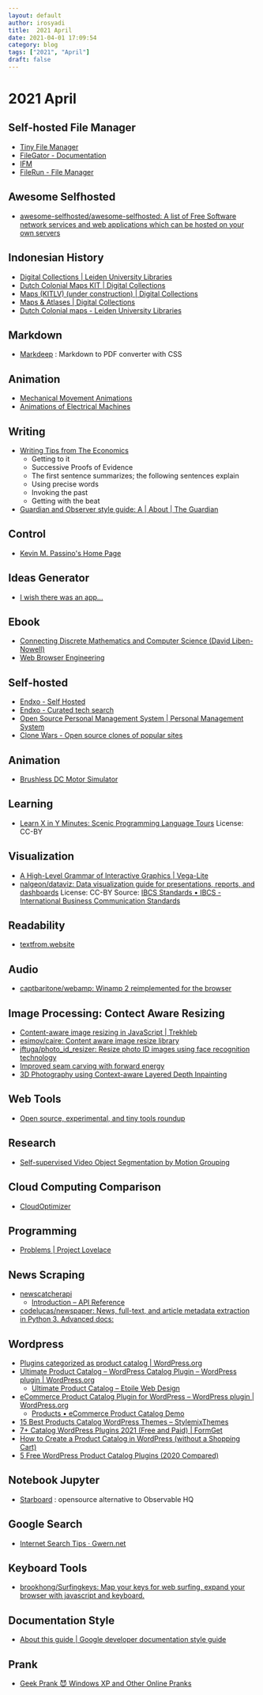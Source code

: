 ```yaml
---
layout: default
author: irosyadi
title:  2021 April
date: 2021-04-01 17:09:54
category: blog
tags: ["2021", "April"]
draft: false
---
```


# 2021 April

## Self-hosted File Manager
- [Tiny File Manager](https://tinyfilemanager.github.io/)
- [FileGator - Documentation](https://docs.filegator.io/)
- [IFM](https://github.com/misterunknown/ifm)
- [FileRun - File Manager](https://www.filerun.com/)

## Awesome Selfhosted
- [awesome-selfhosted/awesome-selfhosted: A list of Free Software network services and web applications which can be hosted on your own servers](https://github.com/awesome-selfhosted/awesome-selfhosted)

## Indonesian History
- [Digital Collections | Leiden University Libraries](https://digitalcollections.universiteitleiden.nl/)
- [Dutch Colonial Maps KIT | Digital Collections](https://digitalcollections.universiteitleiden.nl/view/collection/kitmaps)
- [Maps (KITLV) (under construction) | Digital Collections](https://digitalcollections.universiteitleiden.nl/maps-kitlv)
- [Maps & Atlases | Digital Collections](https://digitalcollections.universiteitleiden.nl/mapsatlases)
- [Dutch Colonial maps - Leiden University Libraries](https://ubl.webattach.nl/apps/s7)

## Markdown
- [Markdeep](https://casual-effects.com/markdeep/) : Markdown to PDF converter with CSS

## Animation
- [Mechanical Movement Animations](http://507movements.com/)
- [Animations of Electrical Machines](http://people.ece.umn.edu/users/riaz/animations/listanimations.html)

## Writing
- [Writing Tips from The Economics](https://builtbywords.substack.com/p/writing-tools-i-learned-from-the)
    - Getting to it
    - Successive Proofs of Evidence
    - The first sentence summarizes; the following sentences explain
    - Using precise words
    - Invoking the past
    - Getting with the beat
- [Guardian and Observer style guide: A | About | The Guardian](https://www.theguardian.com/guardian-observer-style-guide-a)

## Control
- [Kevin M. Passino's Home Page](https://www2.ece.ohio-state.edu/~passino/)

## Ideas Generator
- [I wish there was an app...](https://iwishtherewas.app/)

## Ebook
- [Connecting Discrete Mathematics and Computer Science (David Liben-Nowell)](https://cs.carleton.edu/faculty/dln/book/)
- [Web Browser Engineering](https://browser.engineering/)

## Self-hosted
- [Endxo - Self Hosted](https://endxo.com/self-hosted)
- [Endxo - Curated tech search](https://endxo.com/)
- [Open Source Personal Management System | Personal Management System](https://volmarg.github.io/)
- [Clone Wars - Open source clones of popular sites](https://gourav.io/clone-wars)

## Animation
- [Brushless DC Motor Simulator](https://simulators.drbasheers.com/UCI/x497.6/motor/open_loop_no_pwm.html)

## Learning
- [Learn X in Y Minutes: Scenic Programming Language Tours](https://learnxinyminutes.com/) License: CC-BY

## Visualization
- [A High-Level Grammar of Interactive Graphics | Vega-Lite](https://vega.github.io/vega-lite/)
- [nalgeon/dataviz: Data visualization guide for presentations, reports, and dashboards](https://github.com/nalgeon/dataviz) License: CC-BY Source: [IBCS Standards • IBCS - International Business Communication Standards](https://www.ibcs.com/standards/)

## Readability
- [textfrom.website](https://textfrom.website/)

## Audio
- [captbaritone/webamp: Winamp 2 reimplemented for the browser](https://github.com/captbaritone/webamp)

## Image Processing: Contect Aware Resizing
- [Content-aware image resizing in JavaScript | Trekhleb](https://trekhleb.dev/blog/2021/content-aware-image-resizing-in-javascript/)
- [esimov/caire: Content aware image resize library](https://github.com/esimov/caire)
- [jftuga/photo_id_resizer: Resize photo ID images using face recognition technology](https://github.com/jftuga/photo_id_resizer)
- [Improved seam carving with forward energy](https://avikdas.com/2019/07/29/improved-seam-carving-with-forward-energy.html)
- [3D Photography using Context-aware Layered Depth Inpainting](https://shihmengli.github.io/3D-Photo-Inpainting/)

## Web Tools
- [Open source, experimental, and tiny tools roundup](https://tinytools.directory/)

## Research
- [Self-supervised Video Object Segmentation by Motion Grouping](https://charigyang.github.io/motiongroup/)

## Cloud Computing Comparison
- [CloudOptimizer](https://cloudoptimizer.io/)

## Programming
- [Problems | Project Lovelace](https://projectlovelace.net/problems/)

## News Scraping
- [newscatcherapi](https://newscatcherapi.com/get-started)
    - [Introduction – API Reference](https://free-docs.newscatcherapi.com/?python#introduction)
- [codelucas/newspaper: News, full-text, and article metadata extraction in Python 3. Advanced docs:](https://github.com/codelucas/newspaper)

## Wordpress
- [Plugins categorized as product catalog | WordPress.org](https://wordpress.org/plugins/tags/product-catalog/)
- [Ultimate Product Catalog – WordPress Catalog Plugin – WordPress plugin | WordPress.org](https://wordpress.org/plugins/ultimate-product-catalogue/)
    - [Ultimate Product Catalog – Etoile Web Design](http://www.etoilewebdesign.com/ultimate-product-catalogue-demo/product/amorique-pave-diamond/?)
- [eCommerce Product Catalog Plugin for WordPress – WordPress plugin | WordPress.org](https://wordpress.org/plugins/ecommerce-product-catalog/)
    - [Products • eCommerce Product Catalog Demo](https://demo.implecode.com/catalog/#cam=wordpress-org-catalog-page&key=demo-link)
- [15 Best Products Catalog WordPress Themes – StylemixThemes](https://stylemixthemes.com/wp/15-best-catalog-wordpress-themes/)
- [7+ Catalog WordPress Plugins 2021 (Free and Paid) | FormGet](https://www.formget.com/catalog-wordpress-plugins/)
- [How to Create a Product Catalog in WordPress (without a Shopping Cart)](https://www.wpbeginner.com/plugins/how-to-create-a-product-catalog-in-wordpress-without-a-shopping-cart/)
- [5 Free WordPress Product Catalog Plugins (2020 Compared)](https://wpmultiverse.org/plugins/wordpress-product-catalog-plugins/)

## Notebook Jupyter
* [Starboard](https://starboard.gg/gz/open-source-observablehq-nfwK2VA) : opensource alternative to Observable HQ

## Google Search
* [Internet Search Tips · Gwern.net](https://www.gwern.net/Search)

## Keyboard Tools
* [brookhong/Surfingkeys: Map your keys for web surfing, expand your browser with javascript and keyboard.](https://github.com/brookhong/Surfingkeys)

## Documentation Style
- [About this guide  |  Google developer documentation style guide](https://developers.google.com/style)

## Prank
- [Geek Prank 😈 Windows XP and Other Online Pranks](https://geekprank.com/)